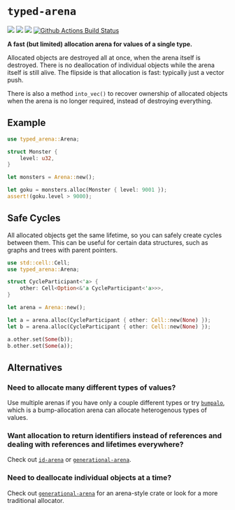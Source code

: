 # `typed-arena`

[![](https://docs.rs/typed-arena/badge.svg)](https://docs.rs/typed-arena/)
[![](https://img.shields.io/crates/v/typed-arena.svg)](https://crates.io/crates/typed-arena)
[![](https://img.shields.io/crates/d/typed-arena.svg)](https://crates.io/crates/typed-arena)
[![Github Actions Build Status](https://github.com/SimonSapin/rust-typed-arena/workflows/CI/badge.svg)](https://github.com/SimonSapin/rust-typed-arena/actions)

**A fast (but limited) allocation arena for values of a single type.**

Allocated objects are destroyed all at once, when the arena itself is destroyed.
There is no deallocation of individual objects while the arena itself is still
alive. The flipside is that allocation is fast: typically just a vector push.

There is also a method `into_vec()` to recover ownership of allocated objects
when the arena is no longer required, instead of destroying everything.

## Example

```rust
use typed_arena::Arena;

struct Monster {
    level: u32,
}

let monsters = Arena::new();

let goku = monsters.alloc(Monster { level: 9001 });
assert!(goku.level > 9000);
```

## Safe Cycles

All allocated objects get the same lifetime, so you can safely create cycles
between them. This can be useful for certain data structures, such as graphs
and trees with parent pointers.

```rust
use std::cell::Cell;
use typed_arena::Arena;

struct CycleParticipant<'a> {
    other: Cell<Option<&'a CycleParticipant<'a>>>,
}

let arena = Arena::new();

let a = arena.alloc(CycleParticipant { other: Cell::new(None) });
let b = arena.alloc(CycleParticipant { other: Cell::new(None) });

a.other.set(Some(b));
b.other.set(Some(a));
```

## Alternatives

### Need to allocate many different types of values?

Use multiple arenas if you have only a couple different types or try
[`bumpalo`](https://crates.io/crates/bumpalo), which is a bump-allocation arena
can allocate heterogenous types of values.

### Want allocation to return identifiers instead of references and dealing with references and lifetimes everywhere?

Check out [`id-arena`](https://crates.io/crates/id-arena) or
[`generational-arena`](https://crates.io/crates/generational-arena).

### Need to deallocate individual objects at a time?

Check out [`generational-arena`](https://crates.io/crates/generational-arena)
for an arena-style crate or look for a more traditional allocator.
